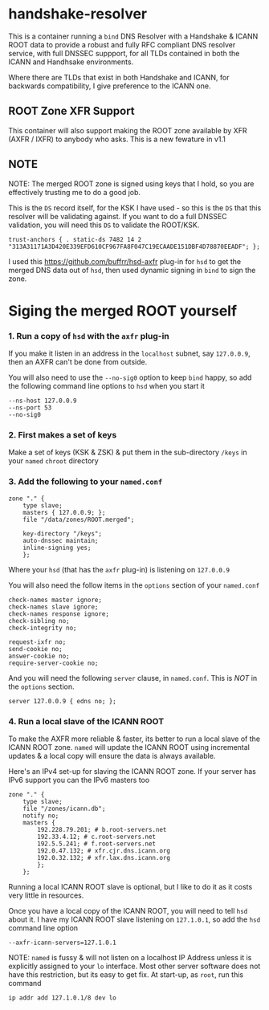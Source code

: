 # handshake-resolver
This is a container running a `bind` DNS Resolver with a Handshake &amp; ICANN ROOT data to
provide a robust and fully RFC compliant DNS resolver service, with full DNSSEC suppport, for
all TLDs contained in both the ICANN and Handhsake environments.

Where there are TLDs that exist in both Handshake and ICANN, for backwards compatibility, I give
preference to the ICANN one.


## ROOT Zone XFR Support
This container will also support making the ROOT zone available by XFR (AXFR / IXFR) to anybody who asks.
This is a new fewature in v1.1


## NOTE

NOTE: The merged ROOT zone is signed using keys that I hold, so you are effectively trusting me to
do a good job.

This is the `DS` record itself, for the KSK I have used - so this is the `DS` that this resolver will be validating 
against. If you want to do a full DNSSEC validation, you will need this `DS` to validate the ROOT/KSK.

	trust-anchors { . static-ds 7482 14 2 "313A31171A3D420E339EFD610CF967FA8F047C19ECAADE151DBF4D78870EEADF"; };

I used this https://github.com/buffrr/hsd-axfr plug-in for `hsd` to get the merged DNS data out of `hsd`, then 
used dynamic signing in `bind` to sign the zone.



# Siging the merged ROOT yourself

### 1. Run a copy of `hsd` with the `axfr` plug-in

If you make it listen in an address in the `localhost` subnet, say `127.0.0.9`, then an AXFR can't be done from outside.

You will also need to use the `--no-sig0` option to keep `bind` happy, so add the following command line options to `hsd` when you start it

	--ns-host 127.0.0.9
	--ns-port 53
	--no-sig0


### 2. First makes a set of keys

Make a set of keys (KSK & ZSK) & put them in the sub-directory `/keys` in your `named` `chroot` directory

### 3. Add the following to your `named.conf`

	zone "." {
		type slave;
		masters { 127.0.0.9; };
		file "/data/zones/ROOT.merged";

		key-directory "/keys";
		auto-dnssec maintain;
		inline-signing yes;
		};

Where your `hsd` (that has the `axfr` plug-in) is listening on `127.0.0.9`

You will also need the follow items in the `options` section of your `named.conf`

	check-names master ignore;
	check-names slave ignore;
	check-names response ignore;
	check-sibling no;
	check-integrity no;

	request-ixfr no;
	send-cookie no;
	answer-cookie no;
	require-server-cookie no;

And you will need the following `server` clause, in `named.conf`. This is *NOT* in the `options` section.

	server 127.0.0.9 { edns no; };


### 4. Run a local slave of the ICANN ROOT

To make the AXFR more reliable & faster, its better to run a local slave of the ICANN ROOT zone. `named` will update the ICANN
ROOT using incremental updates & a local copy will ensure the data is always available.

Here's an IPv4 set-up for slaving the ICANN ROOT zone. If your server has IPv6 support you can the IPv6 masters too

	zone "." {
		type slave;
		file "/zones/icann.db";
		notify no;
		masters {
			192.228.79.201; # b.root-servers.net
			192.33.4.12; # c.root-servers.net
			192.5.5.241; # f.root-servers.net
			192.0.47.132; # xfr.cjr.dns.icann.org
			192.0.32.132; # xfr.lax.dns.icann.org
			};
		};

Running a local ICANN ROOT slave is optional, but I like to do it as it costs very little in resources.

Once you have a local copy of the ICANN ROOT, you will need to tell `hsd` about it.
 I have my ICANN ROOT slave listening on `127.1.0.1`, so add the `hsd` command line option

	--axfr-icann-servers=127.1.0.1

NOTE: `named` is fussy & will not listen on a localhost IP Address unless it is explicitly assigned to your `lo` interface.
Most other server software does not have this restriction, but its easy to get fix. At start-up, as `root`, run this command

	ip addr add 127.1.0.1/8 dev lo



